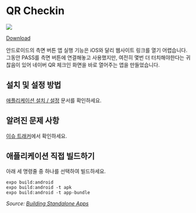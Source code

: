# QR Checkin
![](https://img.shields.io/badge/-expo-lightgrey)

[Download](https://github.com/ShapeLayer/QR-Checkin/releases/download/1/qrcheckin-1bdc4cb2c0a240c880ea502778206085-signed.apk)

안드로이드의 측면 버튼 앱 실행 기능은 iOS와 달리 웹사이트 링크를 열기 어렵습니다. 그동안 PASS를 측면 버튼에 연결해놓고 사용했지만, 여전히 몇번 더 터치해야한다는 귀찮음이 있어 네이버 QR 체크인 화면을 바로 열어주는 앱을 만들었습니다.

## 설치 및 설정 방법
[애플리케이션 설치 / 설정](./docs/install.md) 문서를 확인하세요.  

## 알려진 문제 사항
[이슈 트래커](https://github.com/ShapeLayer/QR-Checkin/issues)에서 확인하세요.  

## 애플리케이션 직접 빌드하기
아래 세 명령줄 중 하나를 선택하여 빌드하세요.
```
expo build:android
expo build:android -t apk
expo build:android -t app-bundle
```
_Source: [Building Standalone Apps](https://docs.expo.io/distribution/building-standalone-apps/)_